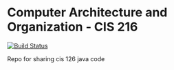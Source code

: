 # Computer Architecture and Organization - CIS 216

[![Build Status](https://travis-ci.org/davidjcastner/cis126.svg?branch=master)](https://travis-ci.org/davidjcastner/cis126)

Repo for sharing cis 126 java code
